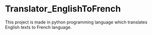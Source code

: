 # Translator_EnglishToFrench
This project is made in python programming language which translates English texts to French language.
